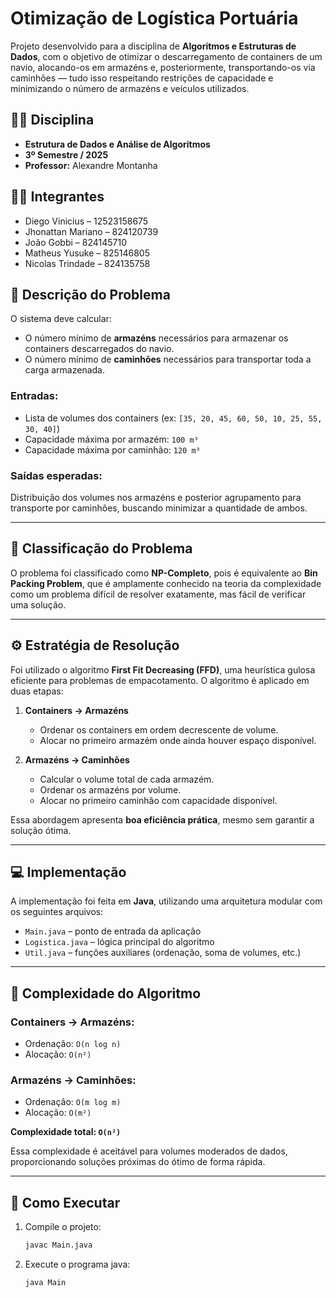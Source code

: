 # Otimização de Logística Portuária

Projeto desenvolvido para a disciplina de **Algoritmos e Estruturas de Dados**, com o objetivo de otimizar o descarregamento de containers de um navio, alocando-os em armazéns e, posteriormente, transportando-os via caminhões — tudo isso respeitando restrições de capacidade e minimizando o número de armazéns e veículos utilizados.

## 👨‍🏫 Disciplina

- **Estrutura de Dados e Análise de Algoritmos**
- **3º Semestre / 2025**
- **Professor:** Alexandre Montanha

## 👨‍💻 Integrantes

- Diego Vinicius – 12523158675  
- Jhonattan Mariano – 824120739  
- João Gobbi – 824145710  
- Matheus Yusuke – 825146805  
- Nicolas Trindade – 824135758  

## 🧠 Descrição do Problema

O sistema deve calcular:
- O número mínimo de **armazéns** necessários para armazenar os containers descarregados do navio.
- O número mínimo de **caminhões** necessários para transportar toda a carga armazenada.

### **Entradas:**
- Lista de volumes dos containers (ex: `[35, 20, 45, 60, 50, 10, 25, 55, 30, 40]`)
- Capacidade máxima por armazém: `100 m³`
- Capacidade máxima por caminhão: `120 m³`

### **Saídas esperadas:**
Distribuição dos volumes nos armazéns e posterior agrupamento para transporte por caminhões, buscando minimizar a quantidade de ambos.

---

## 🧮 Classificação do Problema

O problema foi classificado como **NP-Completo**, pois é equivalente ao **Bin Packing Problem**, que é amplamente conhecido na teoria da complexidade como um problema difícil de resolver exatamente, mas fácil de verificar uma solução.

---

## ⚙️ Estratégia de Resolução

Foi utilizado o algoritmo **First Fit Decreasing (FFD)**, uma heurística gulosa eficiente para problemas de empacotamento. O algoritmo é aplicado em duas etapas:

1. **Containers → Armazéns**
   - Ordenar os containers em ordem decrescente de volume.
   - Alocar no primeiro armazém onde ainda houver espaço disponível.

2. **Armazéns → Caminhões**
   - Calcular o volume total de cada armazém.
   - Ordenar os armazéns por volume.
   - Alocar no primeiro caminhão com capacidade disponível.

Essa abordagem apresenta **boa eficiência prática**, mesmo sem garantir a solução ótima.

---

## 💻 Implementação

A implementação foi feita em **Java**, utilizando uma arquitetura modular com os seguintes arquivos:

- `Main.java` – ponto de entrada da aplicação
- `Logistica.java` – lógica principal do algoritmo
- `Util.java` – funções auxiliares (ordenação, soma de volumes, etc.)

---

## 🧠 Complexidade do Algoritmo

### Containers → Armazéns:
- Ordenação: `O(n log n)`
- Alocação: `O(n²)`

### Armazéns → Caminhões:
- Ordenação: `O(m log m)`
- Alocação: `O(m²)`

**Complexidade total: `O(n²)`**

Essa complexidade é aceitável para volumes moderados de dados, proporcionando soluções próximas do ótimo de forma rápida.

---

## 🚀 Como Executar

1. Compile o projeto:

   ```bash
   javac Main.java
2. Execute o programa java:

    ```bash
    java Main

